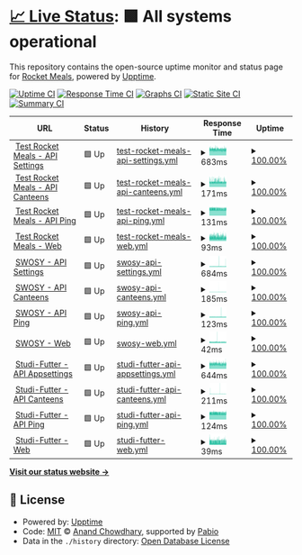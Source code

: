 # [📈 Live Status](https://rocket-meals.github.io/rocket-meals-uptime): <!--live status--> **🟩 All systems operational**

This repository contains the open-source uptime monitor and status page for [Rocket Meals](https://rocket-meals.de), powered by [Upptime](https://github.com/upptime/upptime).

[![Uptime CI](https://github.com/rocket-meals/rocket-meals-uptime/workflows/Uptime%20CI/badge.svg)](https://github.com/rocket-meals/rocket-meals-uptime/actions?query=workflow%3A%22Uptime+CI%22)
[![Response Time CI](https://github.com/rocket-meals/rocket-meals-uptime/workflows/Response%20Time%20CI/badge.svg)](https://github.com/rocket-meals/rocket-meals-uptime/actions?query=workflow%3A%22Response+Time+CI%22)
[![Graphs CI](https://github.com/rocket-meals/rocket-meals-uptime/workflows/Graphs%20CI/badge.svg)](https://github.com/rocket-meals/rocket-meals-uptime/actions?query=workflow%3A%22Graphs+CI%22)
[![Static Site CI](https://github.com/rocket-meals/rocket-meals-uptime/workflows/Static%20Site%20CI/badge.svg)](https://github.com/rocket-meals/rocket-meals-uptime/actions?query=workflow%3A%22Static+Site+CI%22)
[![Summary CI](https://github.com/rocket-meals/rocket-meals-uptime/workflows/Summary%20CI/badge.svg)](https://github.com/rocket-meals/rocket-meals-uptime/actions?query=workflow%3A%22Summary+CI%22)

<!--start: status pages-->
<!-- This summary is generated by Upptime (https://github.com/upptime/upptime) -->
<!-- Do not edit this manually, your changes will be overwritten -->
<!-- prettier-ignore -->
| URL | Status | History | Response Time | Uptime |
| --- | ------ | ------- | ------------- | ------ |
| <img alt="" src="https://test.rocket-meals.de/rocket-meals/api/assets/d9c13781-1b83-411a-83d4-562e50b85a0b" height="13"> [Test Rocket Meals - API Settings](https://test.rocket-meals.de/rocket-meals/api/items/app_settings) | 🟩 Up | [test-rocket-meals-api-settings.yml](https://github.com/rocket-meals/rocket-meals-uptime/commits/HEAD/history/test-rocket-meals-api-settings.yml) | <details><summary><img alt="Response time graph" src="./graphs/test-rocket-meals-api-settings/response-time-week.png" height="20"> 683ms</summary><br><a href="https://rocket-meals.github.io/rocket-meals-uptime/history/test-rocket-meals-api-settings"><img alt="Response time 707" src="https://img.shields.io/endpoint?url=https%3A%2F%2Fraw.githubusercontent.com%2Frocket-meals%2Frocket-meals-uptime%2FHEAD%2Fapi%2Ftest-rocket-meals-api-settings%2Fresponse-time.json"></a><br><a href="https://rocket-meals.github.io/rocket-meals-uptime/history/test-rocket-meals-api-settings"><img alt="24-hour response time 674" src="https://img.shields.io/endpoint?url=https%3A%2F%2Fraw.githubusercontent.com%2Frocket-meals%2Frocket-meals-uptime%2FHEAD%2Fapi%2Ftest-rocket-meals-api-settings%2Fresponse-time-day.json"></a><br><a href="https://rocket-meals.github.io/rocket-meals-uptime/history/test-rocket-meals-api-settings"><img alt="7-day response time 683" src="https://img.shields.io/endpoint?url=https%3A%2F%2Fraw.githubusercontent.com%2Frocket-meals%2Frocket-meals-uptime%2FHEAD%2Fapi%2Ftest-rocket-meals-api-settings%2Fresponse-time-week.json"></a><br><a href="https://rocket-meals.github.io/rocket-meals-uptime/history/test-rocket-meals-api-settings"><img alt="30-day response time 686" src="https://img.shields.io/endpoint?url=https%3A%2F%2Fraw.githubusercontent.com%2Frocket-meals%2Frocket-meals-uptime%2FHEAD%2Fapi%2Ftest-rocket-meals-api-settings%2Fresponse-time-month.json"></a><br><a href="https://rocket-meals.github.io/rocket-meals-uptime/history/test-rocket-meals-api-settings"><img alt="1-year response time 707" src="https://img.shields.io/endpoint?url=https%3A%2F%2Fraw.githubusercontent.com%2Frocket-meals%2Frocket-meals-uptime%2FHEAD%2Fapi%2Ftest-rocket-meals-api-settings%2Fresponse-time-year.json"></a></details> | <details><summary><a href="https://rocket-meals.github.io/rocket-meals-uptime/history/test-rocket-meals-api-settings">100.00%</a></summary><a href="https://rocket-meals.github.io/rocket-meals-uptime/history/test-rocket-meals-api-settings"><img alt="All-time uptime 99.94%" src="https://img.shields.io/endpoint?url=https%3A%2F%2Fraw.githubusercontent.com%2Frocket-meals%2Frocket-meals-uptime%2FHEAD%2Fapi%2Ftest-rocket-meals-api-settings%2Fuptime.json"></a><br><a href="https://rocket-meals.github.io/rocket-meals-uptime/history/test-rocket-meals-api-settings"><img alt="24-hour uptime 100.00%" src="https://img.shields.io/endpoint?url=https%3A%2F%2Fraw.githubusercontent.com%2Frocket-meals%2Frocket-meals-uptime%2FHEAD%2Fapi%2Ftest-rocket-meals-api-settings%2Fuptime-day.json"></a><br><a href="https://rocket-meals.github.io/rocket-meals-uptime/history/test-rocket-meals-api-settings"><img alt="7-day uptime 100.00%" src="https://img.shields.io/endpoint?url=https%3A%2F%2Fraw.githubusercontent.com%2Frocket-meals%2Frocket-meals-uptime%2FHEAD%2Fapi%2Ftest-rocket-meals-api-settings%2Fuptime-week.json"></a><br><a href="https://rocket-meals.github.io/rocket-meals-uptime/history/test-rocket-meals-api-settings"><img alt="30-day uptime 99.94%" src="https://img.shields.io/endpoint?url=https%3A%2F%2Fraw.githubusercontent.com%2Frocket-meals%2Frocket-meals-uptime%2FHEAD%2Fapi%2Ftest-rocket-meals-api-settings%2Fuptime-month.json"></a><br><a href="https://rocket-meals.github.io/rocket-meals-uptime/history/test-rocket-meals-api-settings"><img alt="1-year uptime 99.94%" src="https://img.shields.io/endpoint?url=https%3A%2F%2Fraw.githubusercontent.com%2Frocket-meals%2Frocket-meals-uptime%2FHEAD%2Fapi%2Ftest-rocket-meals-api-settings%2Fuptime-year.json"></a></details>
| <img alt="" src="https://test.rocket-meals.de/rocket-meals/api/assets/d9c13781-1b83-411a-83d4-562e50b85a0b" height="13"> [Test Rocket Meals - API Canteens](https://test.rocket-meals.de/rocket-meals/api/items/canteens) | 🟩 Up | [test-rocket-meals-api-canteens.yml](https://github.com/rocket-meals/rocket-meals-uptime/commits/HEAD/history/test-rocket-meals-api-canteens.yml) | <details><summary><img alt="Response time graph" src="./graphs/test-rocket-meals-api-canteens/response-time-week.png" height="20"> 171ms</summary><br><a href="https://rocket-meals.github.io/rocket-meals-uptime/history/test-rocket-meals-api-canteens"><img alt="Response time 168" src="https://img.shields.io/endpoint?url=https%3A%2F%2Fraw.githubusercontent.com%2Frocket-meals%2Frocket-meals-uptime%2FHEAD%2Fapi%2Ftest-rocket-meals-api-canteens%2Fresponse-time.json"></a><br><a href="https://rocket-meals.github.io/rocket-meals-uptime/history/test-rocket-meals-api-canteens"><img alt="24-hour response time 169" src="https://img.shields.io/endpoint?url=https%3A%2F%2Fraw.githubusercontent.com%2Frocket-meals%2Frocket-meals-uptime%2FHEAD%2Fapi%2Ftest-rocket-meals-api-canteens%2Fresponse-time-day.json"></a><br><a href="https://rocket-meals.github.io/rocket-meals-uptime/history/test-rocket-meals-api-canteens"><img alt="7-day response time 171" src="https://img.shields.io/endpoint?url=https%3A%2F%2Fraw.githubusercontent.com%2Frocket-meals%2Frocket-meals-uptime%2FHEAD%2Fapi%2Ftest-rocket-meals-api-canteens%2Fresponse-time-week.json"></a><br><a href="https://rocket-meals.github.io/rocket-meals-uptime/history/test-rocket-meals-api-canteens"><img alt="30-day response time 170" src="https://img.shields.io/endpoint?url=https%3A%2F%2Fraw.githubusercontent.com%2Frocket-meals%2Frocket-meals-uptime%2FHEAD%2Fapi%2Ftest-rocket-meals-api-canteens%2Fresponse-time-month.json"></a><br><a href="https://rocket-meals.github.io/rocket-meals-uptime/history/test-rocket-meals-api-canteens"><img alt="1-year response time 168" src="https://img.shields.io/endpoint?url=https%3A%2F%2Fraw.githubusercontent.com%2Frocket-meals%2Frocket-meals-uptime%2FHEAD%2Fapi%2Ftest-rocket-meals-api-canteens%2Fresponse-time-year.json"></a></details> | <details><summary><a href="https://rocket-meals.github.io/rocket-meals-uptime/history/test-rocket-meals-api-canteens">100.00%</a></summary><a href="https://rocket-meals.github.io/rocket-meals-uptime/history/test-rocket-meals-api-canteens"><img alt="All-time uptime 99.94%" src="https://img.shields.io/endpoint?url=https%3A%2F%2Fraw.githubusercontent.com%2Frocket-meals%2Frocket-meals-uptime%2FHEAD%2Fapi%2Ftest-rocket-meals-api-canteens%2Fuptime.json"></a><br><a href="https://rocket-meals.github.io/rocket-meals-uptime/history/test-rocket-meals-api-canteens"><img alt="24-hour uptime 100.00%" src="https://img.shields.io/endpoint?url=https%3A%2F%2Fraw.githubusercontent.com%2Frocket-meals%2Frocket-meals-uptime%2FHEAD%2Fapi%2Ftest-rocket-meals-api-canteens%2Fuptime-day.json"></a><br><a href="https://rocket-meals.github.io/rocket-meals-uptime/history/test-rocket-meals-api-canteens"><img alt="7-day uptime 100.00%" src="https://img.shields.io/endpoint?url=https%3A%2F%2Fraw.githubusercontent.com%2Frocket-meals%2Frocket-meals-uptime%2FHEAD%2Fapi%2Ftest-rocket-meals-api-canteens%2Fuptime-week.json"></a><br><a href="https://rocket-meals.github.io/rocket-meals-uptime/history/test-rocket-meals-api-canteens"><img alt="30-day uptime 99.95%" src="https://img.shields.io/endpoint?url=https%3A%2F%2Fraw.githubusercontent.com%2Frocket-meals%2Frocket-meals-uptime%2FHEAD%2Fapi%2Ftest-rocket-meals-api-canteens%2Fuptime-month.json"></a><br><a href="https://rocket-meals.github.io/rocket-meals-uptime/history/test-rocket-meals-api-canteens"><img alt="1-year uptime 99.94%" src="https://img.shields.io/endpoint?url=https%3A%2F%2Fraw.githubusercontent.com%2Frocket-meals%2Frocket-meals-uptime%2FHEAD%2Fapi%2Ftest-rocket-meals-api-canteens%2Fuptime-year.json"></a></details>
| <img alt="" src="https://test.rocket-meals.de/rocket-meals/api/assets/d9c13781-1b83-411a-83d4-562e50b85a0b" height="13"> [Test Rocket Meals - API Ping](https://test.rocket-meals.de/rocket-meals/api/server/ping) | 🟩 Up | [test-rocket-meals-api-ping.yml](https://github.com/rocket-meals/rocket-meals-uptime/commits/HEAD/history/test-rocket-meals-api-ping.yml) | <details><summary><img alt="Response time graph" src="./graphs/test-rocket-meals-api-ping/response-time-week.png" height="20"> 131ms</summary><br><a href="https://rocket-meals.github.io/rocket-meals-uptime/history/test-rocket-meals-api-ping"><img alt="Response time 130" src="https://img.shields.io/endpoint?url=https%3A%2F%2Fraw.githubusercontent.com%2Frocket-meals%2Frocket-meals-uptime%2FHEAD%2Fapi%2Ftest-rocket-meals-api-ping%2Fresponse-time.json"></a><br><a href="https://rocket-meals.github.io/rocket-meals-uptime/history/test-rocket-meals-api-ping"><img alt="24-hour response time 132" src="https://img.shields.io/endpoint?url=https%3A%2F%2Fraw.githubusercontent.com%2Frocket-meals%2Frocket-meals-uptime%2FHEAD%2Fapi%2Ftest-rocket-meals-api-ping%2Fresponse-time-day.json"></a><br><a href="https://rocket-meals.github.io/rocket-meals-uptime/history/test-rocket-meals-api-ping"><img alt="7-day response time 131" src="https://img.shields.io/endpoint?url=https%3A%2F%2Fraw.githubusercontent.com%2Frocket-meals%2Frocket-meals-uptime%2FHEAD%2Fapi%2Ftest-rocket-meals-api-ping%2Fresponse-time-week.json"></a><br><a href="https://rocket-meals.github.io/rocket-meals-uptime/history/test-rocket-meals-api-ping"><img alt="30-day response time 131" src="https://img.shields.io/endpoint?url=https%3A%2F%2Fraw.githubusercontent.com%2Frocket-meals%2Frocket-meals-uptime%2FHEAD%2Fapi%2Ftest-rocket-meals-api-ping%2Fresponse-time-month.json"></a><br><a href="https://rocket-meals.github.io/rocket-meals-uptime/history/test-rocket-meals-api-ping"><img alt="1-year response time 130" src="https://img.shields.io/endpoint?url=https%3A%2F%2Fraw.githubusercontent.com%2Frocket-meals%2Frocket-meals-uptime%2FHEAD%2Fapi%2Ftest-rocket-meals-api-ping%2Fresponse-time-year.json"></a></details> | <details><summary><a href="https://rocket-meals.github.io/rocket-meals-uptime/history/test-rocket-meals-api-ping">100.00%</a></summary><a href="https://rocket-meals.github.io/rocket-meals-uptime/history/test-rocket-meals-api-ping"><img alt="All-time uptime 99.94%" src="https://img.shields.io/endpoint?url=https%3A%2F%2Fraw.githubusercontent.com%2Frocket-meals%2Frocket-meals-uptime%2FHEAD%2Fapi%2Ftest-rocket-meals-api-ping%2Fuptime.json"></a><br><a href="https://rocket-meals.github.io/rocket-meals-uptime/history/test-rocket-meals-api-ping"><img alt="24-hour uptime 100.00%" src="https://img.shields.io/endpoint?url=https%3A%2F%2Fraw.githubusercontent.com%2Frocket-meals%2Frocket-meals-uptime%2FHEAD%2Fapi%2Ftest-rocket-meals-api-ping%2Fuptime-day.json"></a><br><a href="https://rocket-meals.github.io/rocket-meals-uptime/history/test-rocket-meals-api-ping"><img alt="7-day uptime 100.00%" src="https://img.shields.io/endpoint?url=https%3A%2F%2Fraw.githubusercontent.com%2Frocket-meals%2Frocket-meals-uptime%2FHEAD%2Fapi%2Ftest-rocket-meals-api-ping%2Fuptime-week.json"></a><br><a href="https://rocket-meals.github.io/rocket-meals-uptime/history/test-rocket-meals-api-ping"><img alt="30-day uptime 99.95%" src="https://img.shields.io/endpoint?url=https%3A%2F%2Fraw.githubusercontent.com%2Frocket-meals%2Frocket-meals-uptime%2FHEAD%2Fapi%2Ftest-rocket-meals-api-ping%2Fuptime-month.json"></a><br><a href="https://rocket-meals.github.io/rocket-meals-uptime/history/test-rocket-meals-api-ping"><img alt="1-year uptime 99.94%" src="https://img.shields.io/endpoint?url=https%3A%2F%2Fraw.githubusercontent.com%2Frocket-meals%2Frocket-meals-uptime%2FHEAD%2Fapi%2Ftest-rocket-meals-api-ping%2Fuptime-year.json"></a></details>
| <img alt="" src="https://test.rocket-meals.de/rocket-meals/api/assets/d9c13781-1b83-411a-83d4-562e50b85a0b" height="13"> [Test Rocket Meals - Web](https://rocket-meals.github.io/rocket-meals/) | 🟩 Up | [test-rocket-meals-web.yml](https://github.com/rocket-meals/rocket-meals-uptime/commits/HEAD/history/test-rocket-meals-web.yml) | <details><summary><img alt="Response time graph" src="./graphs/test-rocket-meals-web/response-time-week.png" height="20"> 93ms</summary><br><a href="https://rocket-meals.github.io/rocket-meals-uptime/history/test-rocket-meals-web"><img alt="Response time 97" src="https://img.shields.io/endpoint?url=https%3A%2F%2Fraw.githubusercontent.com%2Frocket-meals%2Frocket-meals-uptime%2FHEAD%2Fapi%2Ftest-rocket-meals-web%2Fresponse-time.json"></a><br><a href="https://rocket-meals.github.io/rocket-meals-uptime/history/test-rocket-meals-web"><img alt="24-hour response time 95" src="https://img.shields.io/endpoint?url=https%3A%2F%2Fraw.githubusercontent.com%2Frocket-meals%2Frocket-meals-uptime%2FHEAD%2Fapi%2Ftest-rocket-meals-web%2Fresponse-time-day.json"></a><br><a href="https://rocket-meals.github.io/rocket-meals-uptime/history/test-rocket-meals-web"><img alt="7-day response time 93" src="https://img.shields.io/endpoint?url=https%3A%2F%2Fraw.githubusercontent.com%2Frocket-meals%2Frocket-meals-uptime%2FHEAD%2Fapi%2Ftest-rocket-meals-web%2Fresponse-time-week.json"></a><br><a href="https://rocket-meals.github.io/rocket-meals-uptime/history/test-rocket-meals-web"><img alt="30-day response time 96" src="https://img.shields.io/endpoint?url=https%3A%2F%2Fraw.githubusercontent.com%2Frocket-meals%2Frocket-meals-uptime%2FHEAD%2Fapi%2Ftest-rocket-meals-web%2Fresponse-time-month.json"></a><br><a href="https://rocket-meals.github.io/rocket-meals-uptime/history/test-rocket-meals-web"><img alt="1-year response time 97" src="https://img.shields.io/endpoint?url=https%3A%2F%2Fraw.githubusercontent.com%2Frocket-meals%2Frocket-meals-uptime%2FHEAD%2Fapi%2Ftest-rocket-meals-web%2Fresponse-time-year.json"></a></details> | <details><summary><a href="https://rocket-meals.github.io/rocket-meals-uptime/history/test-rocket-meals-web">100.00%</a></summary><a href="https://rocket-meals.github.io/rocket-meals-uptime/history/test-rocket-meals-web"><img alt="All-time uptime 100.00%" src="https://img.shields.io/endpoint?url=https%3A%2F%2Fraw.githubusercontent.com%2Frocket-meals%2Frocket-meals-uptime%2FHEAD%2Fapi%2Ftest-rocket-meals-web%2Fuptime.json"></a><br><a href="https://rocket-meals.github.io/rocket-meals-uptime/history/test-rocket-meals-web"><img alt="24-hour uptime 100.00%" src="https://img.shields.io/endpoint?url=https%3A%2F%2Fraw.githubusercontent.com%2Frocket-meals%2Frocket-meals-uptime%2FHEAD%2Fapi%2Ftest-rocket-meals-web%2Fuptime-day.json"></a><br><a href="https://rocket-meals.github.io/rocket-meals-uptime/history/test-rocket-meals-web"><img alt="7-day uptime 100.00%" src="https://img.shields.io/endpoint?url=https%3A%2F%2Fraw.githubusercontent.com%2Frocket-meals%2Frocket-meals-uptime%2FHEAD%2Fapi%2Ftest-rocket-meals-web%2Fuptime-week.json"></a><br><a href="https://rocket-meals.github.io/rocket-meals-uptime/history/test-rocket-meals-web"><img alt="30-day uptime 100.00%" src="https://img.shields.io/endpoint?url=https%3A%2F%2Fraw.githubusercontent.com%2Frocket-meals%2Frocket-meals-uptime%2FHEAD%2Fapi%2Ftest-rocket-meals-web%2Fuptime-month.json"></a><br><a href="https://rocket-meals.github.io/rocket-meals-uptime/history/test-rocket-meals-web"><img alt="1-year uptime 100.00%" src="https://img.shields.io/endpoint?url=https%3A%2F%2Fraw.githubusercontent.com%2Frocket-meals%2Frocket-meals-uptime%2FHEAD%2Fapi%2Ftest-rocket-meals-web%2Fuptime-year.json"></a></details>
| <img alt="" src="https://swosy.rocket-meals.de/rocket-meals/api/assets/443ed197-ac6b-49c6-a004-525c0d00683d" height="13"> [SWOSY - API Settings](https://swosy.rocket-meals.de/rocket-meals/api/items/app_settings) | 🟩 Up | [swosy-api-settings.yml](https://github.com/rocket-meals/rocket-meals-uptime/commits/HEAD/history/swosy-api-settings.yml) | <details><summary><img alt="Response time graph" src="./graphs/swosy-api-settings/response-time-week.png" height="20"> 684ms</summary><br><a href="https://rocket-meals.github.io/rocket-meals-uptime/history/swosy-api-settings"><img alt="Response time 672" src="https://img.shields.io/endpoint?url=https%3A%2F%2Fraw.githubusercontent.com%2Frocket-meals%2Frocket-meals-uptime%2FHEAD%2Fapi%2Fswosy-api-settings%2Fresponse-time.json"></a><br><a href="https://rocket-meals.github.io/rocket-meals-uptime/history/swosy-api-settings"><img alt="24-hour response time 760" src="https://img.shields.io/endpoint?url=https%3A%2F%2Fraw.githubusercontent.com%2Frocket-meals%2Frocket-meals-uptime%2FHEAD%2Fapi%2Fswosy-api-settings%2Fresponse-time-day.json"></a><br><a href="https://rocket-meals.github.io/rocket-meals-uptime/history/swosy-api-settings"><img alt="7-day response time 684" src="https://img.shields.io/endpoint?url=https%3A%2F%2Fraw.githubusercontent.com%2Frocket-meals%2Frocket-meals-uptime%2FHEAD%2Fapi%2Fswosy-api-settings%2Fresponse-time-week.json"></a><br><a href="https://rocket-meals.github.io/rocket-meals-uptime/history/swosy-api-settings"><img alt="30-day response time 653" src="https://img.shields.io/endpoint?url=https%3A%2F%2Fraw.githubusercontent.com%2Frocket-meals%2Frocket-meals-uptime%2FHEAD%2Fapi%2Fswosy-api-settings%2Fresponse-time-month.json"></a><br><a href="https://rocket-meals.github.io/rocket-meals-uptime/history/swosy-api-settings"><img alt="1-year response time 672" src="https://img.shields.io/endpoint?url=https%3A%2F%2Fraw.githubusercontent.com%2Frocket-meals%2Frocket-meals-uptime%2FHEAD%2Fapi%2Fswosy-api-settings%2Fresponse-time-year.json"></a></details> | <details><summary><a href="https://rocket-meals.github.io/rocket-meals-uptime/history/swosy-api-settings">100.00%</a></summary><a href="https://rocket-meals.github.io/rocket-meals-uptime/history/swosy-api-settings"><img alt="All-time uptime 100.00%" src="https://img.shields.io/endpoint?url=https%3A%2F%2Fraw.githubusercontent.com%2Frocket-meals%2Frocket-meals-uptime%2FHEAD%2Fapi%2Fswosy-api-settings%2Fuptime.json"></a><br><a href="https://rocket-meals.github.io/rocket-meals-uptime/history/swosy-api-settings"><img alt="24-hour uptime 100.00%" src="https://img.shields.io/endpoint?url=https%3A%2F%2Fraw.githubusercontent.com%2Frocket-meals%2Frocket-meals-uptime%2FHEAD%2Fapi%2Fswosy-api-settings%2Fuptime-day.json"></a><br><a href="https://rocket-meals.github.io/rocket-meals-uptime/history/swosy-api-settings"><img alt="7-day uptime 100.00%" src="https://img.shields.io/endpoint?url=https%3A%2F%2Fraw.githubusercontent.com%2Frocket-meals%2Frocket-meals-uptime%2FHEAD%2Fapi%2Fswosy-api-settings%2Fuptime-week.json"></a><br><a href="https://rocket-meals.github.io/rocket-meals-uptime/history/swosy-api-settings"><img alt="30-day uptime 100.00%" src="https://img.shields.io/endpoint?url=https%3A%2F%2Fraw.githubusercontent.com%2Frocket-meals%2Frocket-meals-uptime%2FHEAD%2Fapi%2Fswosy-api-settings%2Fuptime-month.json"></a><br><a href="https://rocket-meals.github.io/rocket-meals-uptime/history/swosy-api-settings"><img alt="1-year uptime 100.00%" src="https://img.shields.io/endpoint?url=https%3A%2F%2Fraw.githubusercontent.com%2Frocket-meals%2Frocket-meals-uptime%2FHEAD%2Fapi%2Fswosy-api-settings%2Fuptime-year.json"></a></details>
| <img alt="" src="https://swosy.rocket-meals.de/rocket-meals/api/assets/443ed197-ac6b-49c6-a004-525c0d00683d" height="13"> [SWOSY - API Canteens](https://swosy.rocket-meals.de/rocket-meals/api/items/canteens) | 🟩 Up | [swosy-api-canteens.yml](https://github.com/rocket-meals/rocket-meals-uptime/commits/HEAD/history/swosy-api-canteens.yml) | <details><summary><img alt="Response time graph" src="./graphs/swosy-api-canteens/response-time-week.png" height="20"> 185ms</summary><br><a href="https://rocket-meals.github.io/rocket-meals-uptime/history/swosy-api-canteens"><img alt="Response time 163" src="https://img.shields.io/endpoint?url=https%3A%2F%2Fraw.githubusercontent.com%2Frocket-meals%2Frocket-meals-uptime%2FHEAD%2Fapi%2Fswosy-api-canteens%2Fresponse-time.json"></a><br><a href="https://rocket-meals.github.io/rocket-meals-uptime/history/swosy-api-canteens"><img alt="24-hour response time 163" src="https://img.shields.io/endpoint?url=https%3A%2F%2Fraw.githubusercontent.com%2Frocket-meals%2Frocket-meals-uptime%2FHEAD%2Fapi%2Fswosy-api-canteens%2Fresponse-time-day.json"></a><br><a href="https://rocket-meals.github.io/rocket-meals-uptime/history/swosy-api-canteens"><img alt="7-day response time 185" src="https://img.shields.io/endpoint?url=https%3A%2F%2Fraw.githubusercontent.com%2Frocket-meals%2Frocket-meals-uptime%2FHEAD%2Fapi%2Fswosy-api-canteens%2Fresponse-time-week.json"></a><br><a href="https://rocket-meals.github.io/rocket-meals-uptime/history/swosy-api-canteens"><img alt="30-day response time 174" src="https://img.shields.io/endpoint?url=https%3A%2F%2Fraw.githubusercontent.com%2Frocket-meals%2Frocket-meals-uptime%2FHEAD%2Fapi%2Fswosy-api-canteens%2Fresponse-time-month.json"></a><br><a href="https://rocket-meals.github.io/rocket-meals-uptime/history/swosy-api-canteens"><img alt="1-year response time 163" src="https://img.shields.io/endpoint?url=https%3A%2F%2Fraw.githubusercontent.com%2Frocket-meals%2Frocket-meals-uptime%2FHEAD%2Fapi%2Fswosy-api-canteens%2Fresponse-time-year.json"></a></details> | <details><summary><a href="https://rocket-meals.github.io/rocket-meals-uptime/history/swosy-api-canteens">100.00%</a></summary><a href="https://rocket-meals.github.io/rocket-meals-uptime/history/swosy-api-canteens"><img alt="All-time uptime 100.00%" src="https://img.shields.io/endpoint?url=https%3A%2F%2Fraw.githubusercontent.com%2Frocket-meals%2Frocket-meals-uptime%2FHEAD%2Fapi%2Fswosy-api-canteens%2Fuptime.json"></a><br><a href="https://rocket-meals.github.io/rocket-meals-uptime/history/swosy-api-canteens"><img alt="24-hour uptime 100.00%" src="https://img.shields.io/endpoint?url=https%3A%2F%2Fraw.githubusercontent.com%2Frocket-meals%2Frocket-meals-uptime%2FHEAD%2Fapi%2Fswosy-api-canteens%2Fuptime-day.json"></a><br><a href="https://rocket-meals.github.io/rocket-meals-uptime/history/swosy-api-canteens"><img alt="7-day uptime 100.00%" src="https://img.shields.io/endpoint?url=https%3A%2F%2Fraw.githubusercontent.com%2Frocket-meals%2Frocket-meals-uptime%2FHEAD%2Fapi%2Fswosy-api-canteens%2Fuptime-week.json"></a><br><a href="https://rocket-meals.github.io/rocket-meals-uptime/history/swosy-api-canteens"><img alt="30-day uptime 100.00%" src="https://img.shields.io/endpoint?url=https%3A%2F%2Fraw.githubusercontent.com%2Frocket-meals%2Frocket-meals-uptime%2FHEAD%2Fapi%2Fswosy-api-canteens%2Fuptime-month.json"></a><br><a href="https://rocket-meals.github.io/rocket-meals-uptime/history/swosy-api-canteens"><img alt="1-year uptime 100.00%" src="https://img.shields.io/endpoint?url=https%3A%2F%2Fraw.githubusercontent.com%2Frocket-meals%2Frocket-meals-uptime%2FHEAD%2Fapi%2Fswosy-api-canteens%2Fuptime-year.json"></a></details>
| <img alt="" src="https://swosy.rocket-meals.de/rocket-meals/api/assets/443ed197-ac6b-49c6-a004-525c0d00683d" height="13"> [SWOSY - API Ping](https://swosy.rocket-meals.de/rocket-meals/api/server/ping) | 🟩 Up | [swosy-api-ping.yml](https://github.com/rocket-meals/rocket-meals-uptime/commits/HEAD/history/swosy-api-ping.yml) | <details><summary><img alt="Response time graph" src="./graphs/swosy-api-ping/response-time-week.png" height="20"> 123ms</summary><br><a href="https://rocket-meals.github.io/rocket-meals-uptime/history/swosy-api-ping"><img alt="Response time 121" src="https://img.shields.io/endpoint?url=https%3A%2F%2Fraw.githubusercontent.com%2Frocket-meals%2Frocket-meals-uptime%2FHEAD%2Fapi%2Fswosy-api-ping%2Fresponse-time.json"></a><br><a href="https://rocket-meals.github.io/rocket-meals-uptime/history/swosy-api-ping"><img alt="24-hour response time 122" src="https://img.shields.io/endpoint?url=https%3A%2F%2Fraw.githubusercontent.com%2Frocket-meals%2Frocket-meals-uptime%2FHEAD%2Fapi%2Fswosy-api-ping%2Fresponse-time-day.json"></a><br><a href="https://rocket-meals.github.io/rocket-meals-uptime/history/swosy-api-ping"><img alt="7-day response time 123" src="https://img.shields.io/endpoint?url=https%3A%2F%2Fraw.githubusercontent.com%2Frocket-meals%2Frocket-meals-uptime%2FHEAD%2Fapi%2Fswosy-api-ping%2Fresponse-time-week.json"></a><br><a href="https://rocket-meals.github.io/rocket-meals-uptime/history/swosy-api-ping"><img alt="30-day response time 122" src="https://img.shields.io/endpoint?url=https%3A%2F%2Fraw.githubusercontent.com%2Frocket-meals%2Frocket-meals-uptime%2FHEAD%2Fapi%2Fswosy-api-ping%2Fresponse-time-month.json"></a><br><a href="https://rocket-meals.github.io/rocket-meals-uptime/history/swosy-api-ping"><img alt="1-year response time 121" src="https://img.shields.io/endpoint?url=https%3A%2F%2Fraw.githubusercontent.com%2Frocket-meals%2Frocket-meals-uptime%2FHEAD%2Fapi%2Fswosy-api-ping%2Fresponse-time-year.json"></a></details> | <details><summary><a href="https://rocket-meals.github.io/rocket-meals-uptime/history/swosy-api-ping">100.00%</a></summary><a href="https://rocket-meals.github.io/rocket-meals-uptime/history/swosy-api-ping"><img alt="All-time uptime 100.00%" src="https://img.shields.io/endpoint?url=https%3A%2F%2Fraw.githubusercontent.com%2Frocket-meals%2Frocket-meals-uptime%2FHEAD%2Fapi%2Fswosy-api-ping%2Fuptime.json"></a><br><a href="https://rocket-meals.github.io/rocket-meals-uptime/history/swosy-api-ping"><img alt="24-hour uptime 100.00%" src="https://img.shields.io/endpoint?url=https%3A%2F%2Fraw.githubusercontent.com%2Frocket-meals%2Frocket-meals-uptime%2FHEAD%2Fapi%2Fswosy-api-ping%2Fuptime-day.json"></a><br><a href="https://rocket-meals.github.io/rocket-meals-uptime/history/swosy-api-ping"><img alt="7-day uptime 100.00%" src="https://img.shields.io/endpoint?url=https%3A%2F%2Fraw.githubusercontent.com%2Frocket-meals%2Frocket-meals-uptime%2FHEAD%2Fapi%2Fswosy-api-ping%2Fuptime-week.json"></a><br><a href="https://rocket-meals.github.io/rocket-meals-uptime/history/swosy-api-ping"><img alt="30-day uptime 100.00%" src="https://img.shields.io/endpoint?url=https%3A%2F%2Fraw.githubusercontent.com%2Frocket-meals%2Frocket-meals-uptime%2FHEAD%2Fapi%2Fswosy-api-ping%2Fuptime-month.json"></a><br><a href="https://rocket-meals.github.io/rocket-meals-uptime/history/swosy-api-ping"><img alt="1-year uptime 100.00%" src="https://img.shields.io/endpoint?url=https%3A%2F%2Fraw.githubusercontent.com%2Frocket-meals%2Frocket-meals-uptime%2FHEAD%2Fapi%2Fswosy-api-ping%2Fuptime-year.json"></a></details>
| <img alt="" src="https://swosy.rocket-meals.de/rocket-meals/api/assets/443ed197-ac6b-49c6-a004-525c0d00683d" height="13"> [SWOSY - Web](https://rocket-meals.github.io/swosy/) | 🟩 Up | [swosy-web.yml](https://github.com/rocket-meals/rocket-meals-uptime/commits/HEAD/history/swosy-web.yml) | <details><summary><img alt="Response time graph" src="./graphs/swosy-web/response-time-week.png" height="20"> 42ms</summary><br><a href="https://rocket-meals.github.io/rocket-meals-uptime/history/swosy-web"><img alt="Response time 43" src="https://img.shields.io/endpoint?url=https%3A%2F%2Fraw.githubusercontent.com%2Frocket-meals%2Frocket-meals-uptime%2FHEAD%2Fapi%2Fswosy-web%2Fresponse-time.json"></a><br><a href="https://rocket-meals.github.io/rocket-meals-uptime/history/swosy-web"><img alt="24-hour response time 41" src="https://img.shields.io/endpoint?url=https%3A%2F%2Fraw.githubusercontent.com%2Frocket-meals%2Frocket-meals-uptime%2FHEAD%2Fapi%2Fswosy-web%2Fresponse-time-day.json"></a><br><a href="https://rocket-meals.github.io/rocket-meals-uptime/history/swosy-web"><img alt="7-day response time 42" src="https://img.shields.io/endpoint?url=https%3A%2F%2Fraw.githubusercontent.com%2Frocket-meals%2Frocket-meals-uptime%2FHEAD%2Fapi%2Fswosy-web%2Fresponse-time-week.json"></a><br><a href="https://rocket-meals.github.io/rocket-meals-uptime/history/swosy-web"><img alt="30-day response time 44" src="https://img.shields.io/endpoint?url=https%3A%2F%2Fraw.githubusercontent.com%2Frocket-meals%2Frocket-meals-uptime%2FHEAD%2Fapi%2Fswosy-web%2Fresponse-time-month.json"></a><br><a href="https://rocket-meals.github.io/rocket-meals-uptime/history/swosy-web"><img alt="1-year response time 43" src="https://img.shields.io/endpoint?url=https%3A%2F%2Fraw.githubusercontent.com%2Frocket-meals%2Frocket-meals-uptime%2FHEAD%2Fapi%2Fswosy-web%2Fresponse-time-year.json"></a></details> | <details><summary><a href="https://rocket-meals.github.io/rocket-meals-uptime/history/swosy-web">100.00%</a></summary><a href="https://rocket-meals.github.io/rocket-meals-uptime/history/swosy-web"><img alt="All-time uptime 100.00%" src="https://img.shields.io/endpoint?url=https%3A%2F%2Fraw.githubusercontent.com%2Frocket-meals%2Frocket-meals-uptime%2FHEAD%2Fapi%2Fswosy-web%2Fuptime.json"></a><br><a href="https://rocket-meals.github.io/rocket-meals-uptime/history/swosy-web"><img alt="24-hour uptime 100.00%" src="https://img.shields.io/endpoint?url=https%3A%2F%2Fraw.githubusercontent.com%2Frocket-meals%2Frocket-meals-uptime%2FHEAD%2Fapi%2Fswosy-web%2Fuptime-day.json"></a><br><a href="https://rocket-meals.github.io/rocket-meals-uptime/history/swosy-web"><img alt="7-day uptime 100.00%" src="https://img.shields.io/endpoint?url=https%3A%2F%2Fraw.githubusercontent.com%2Frocket-meals%2Frocket-meals-uptime%2FHEAD%2Fapi%2Fswosy-web%2Fuptime-week.json"></a><br><a href="https://rocket-meals.github.io/rocket-meals-uptime/history/swosy-web"><img alt="30-day uptime 100.00%" src="https://img.shields.io/endpoint?url=https%3A%2F%2Fraw.githubusercontent.com%2Frocket-meals%2Frocket-meals-uptime%2FHEAD%2Fapi%2Fswosy-web%2Fuptime-month.json"></a><br><a href="https://rocket-meals.github.io/rocket-meals-uptime/history/swosy-web"><img alt="1-year uptime 100.00%" src="https://img.shields.io/endpoint?url=https%3A%2F%2Fraw.githubusercontent.com%2Frocket-meals%2Frocket-meals-uptime%2FHEAD%2Fapi%2Fswosy-web%2Fuptime-year.json"></a></details>
| <img alt="" src="https://studi-futter.rocket-meals.de/rocket-meals/api/assets/3410fefc-9447-49ce-ae8e-0cd9f2129d8a" height="13"> [Studi-Futter - API Appsettings](https://studi-futter.rocket-meals.de/rocket-meals/api/items/app_settings) | 🟩 Up | [studi-futter-api-appsettings.yml](https://github.com/rocket-meals/rocket-meals-uptime/commits/HEAD/history/studi-futter-api-appsettings.yml) | <details><summary><img alt="Response time graph" src="./graphs/studi-futter-api-appsettings/response-time-week.png" height="20"> 644ms</summary><br><a href="https://rocket-meals.github.io/rocket-meals-uptime/history/studi-futter-api-appsettings"><img alt="Response time 687" src="https://img.shields.io/endpoint?url=https%3A%2F%2Fraw.githubusercontent.com%2Frocket-meals%2Frocket-meals-uptime%2FHEAD%2Fapi%2Fstudi-futter-api-appsettings%2Fresponse-time.json"></a><br><a href="https://rocket-meals.github.io/rocket-meals-uptime/history/studi-futter-api-appsettings"><img alt="24-hour response time 639" src="https://img.shields.io/endpoint?url=https%3A%2F%2Fraw.githubusercontent.com%2Frocket-meals%2Frocket-meals-uptime%2FHEAD%2Fapi%2Fstudi-futter-api-appsettings%2Fresponse-time-day.json"></a><br><a href="https://rocket-meals.github.io/rocket-meals-uptime/history/studi-futter-api-appsettings"><img alt="7-day response time 644" src="https://img.shields.io/endpoint?url=https%3A%2F%2Fraw.githubusercontent.com%2Frocket-meals%2Frocket-meals-uptime%2FHEAD%2Fapi%2Fstudi-futter-api-appsettings%2Fresponse-time-week.json"></a><br><a href="https://rocket-meals.github.io/rocket-meals-uptime/history/studi-futter-api-appsettings"><img alt="30-day response time 652" src="https://img.shields.io/endpoint?url=https%3A%2F%2Fraw.githubusercontent.com%2Frocket-meals%2Frocket-meals-uptime%2FHEAD%2Fapi%2Fstudi-futter-api-appsettings%2Fresponse-time-month.json"></a><br><a href="https://rocket-meals.github.io/rocket-meals-uptime/history/studi-futter-api-appsettings"><img alt="1-year response time 687" src="https://img.shields.io/endpoint?url=https%3A%2F%2Fraw.githubusercontent.com%2Frocket-meals%2Frocket-meals-uptime%2FHEAD%2Fapi%2Fstudi-futter-api-appsettings%2Fresponse-time-year.json"></a></details> | <details><summary><a href="https://rocket-meals.github.io/rocket-meals-uptime/history/studi-futter-api-appsettings">100.00%</a></summary><a href="https://rocket-meals.github.io/rocket-meals-uptime/history/studi-futter-api-appsettings"><img alt="All-time uptime 100.00%" src="https://img.shields.io/endpoint?url=https%3A%2F%2Fraw.githubusercontent.com%2Frocket-meals%2Frocket-meals-uptime%2FHEAD%2Fapi%2Fstudi-futter-api-appsettings%2Fuptime.json"></a><br><a href="https://rocket-meals.github.io/rocket-meals-uptime/history/studi-futter-api-appsettings"><img alt="24-hour uptime 100.00%" src="https://img.shields.io/endpoint?url=https%3A%2F%2Fraw.githubusercontent.com%2Frocket-meals%2Frocket-meals-uptime%2FHEAD%2Fapi%2Fstudi-futter-api-appsettings%2Fuptime-day.json"></a><br><a href="https://rocket-meals.github.io/rocket-meals-uptime/history/studi-futter-api-appsettings"><img alt="7-day uptime 100.00%" src="https://img.shields.io/endpoint?url=https%3A%2F%2Fraw.githubusercontent.com%2Frocket-meals%2Frocket-meals-uptime%2FHEAD%2Fapi%2Fstudi-futter-api-appsettings%2Fuptime-week.json"></a><br><a href="https://rocket-meals.github.io/rocket-meals-uptime/history/studi-futter-api-appsettings"><img alt="30-day uptime 100.00%" src="https://img.shields.io/endpoint?url=https%3A%2F%2Fraw.githubusercontent.com%2Frocket-meals%2Frocket-meals-uptime%2FHEAD%2Fapi%2Fstudi-futter-api-appsettings%2Fuptime-month.json"></a><br><a href="https://rocket-meals.github.io/rocket-meals-uptime/history/studi-futter-api-appsettings"><img alt="1-year uptime 100.00%" src="https://img.shields.io/endpoint?url=https%3A%2F%2Fraw.githubusercontent.com%2Frocket-meals%2Frocket-meals-uptime%2FHEAD%2Fapi%2Fstudi-futter-api-appsettings%2Fuptime-year.json"></a></details>
| <img alt="" src="https://studi-futter.rocket-meals.de/rocket-meals/api/assets/3410fefc-9447-49ce-ae8e-0cd9f2129d8a" height="13"> [Studi-Futter - API Canteens](https://studi-futter.rocket-meals.de/rocket-meals/api/items/canteens) | 🟩 Up | [studi-futter-api-canteens.yml](https://github.com/rocket-meals/rocket-meals-uptime/commits/HEAD/history/studi-futter-api-canteens.yml) | <details><summary><img alt="Response time graph" src="./graphs/studi-futter-api-canteens/response-time-week.png" height="20"> 211ms</summary><br><a href="https://rocket-meals.github.io/rocket-meals-uptime/history/studi-futter-api-canteens"><img alt="Response time 197" src="https://img.shields.io/endpoint?url=https%3A%2F%2Fraw.githubusercontent.com%2Frocket-meals%2Frocket-meals-uptime%2FHEAD%2Fapi%2Fstudi-futter-api-canteens%2Fresponse-time.json"></a><br><a href="https://rocket-meals.github.io/rocket-meals-uptime/history/studi-futter-api-canteens"><img alt="24-hour response time 179" src="https://img.shields.io/endpoint?url=https%3A%2F%2Fraw.githubusercontent.com%2Frocket-meals%2Frocket-meals-uptime%2FHEAD%2Fapi%2Fstudi-futter-api-canteens%2Fresponse-time-day.json"></a><br><a href="https://rocket-meals.github.io/rocket-meals-uptime/history/studi-futter-api-canteens"><img alt="7-day response time 211" src="https://img.shields.io/endpoint?url=https%3A%2F%2Fraw.githubusercontent.com%2Frocket-meals%2Frocket-meals-uptime%2FHEAD%2Fapi%2Fstudi-futter-api-canteens%2Fresponse-time-week.json"></a><br><a href="https://rocket-meals.github.io/rocket-meals-uptime/history/studi-futter-api-canteens"><img alt="30-day response time 203" src="https://img.shields.io/endpoint?url=https%3A%2F%2Fraw.githubusercontent.com%2Frocket-meals%2Frocket-meals-uptime%2FHEAD%2Fapi%2Fstudi-futter-api-canteens%2Fresponse-time-month.json"></a><br><a href="https://rocket-meals.github.io/rocket-meals-uptime/history/studi-futter-api-canteens"><img alt="1-year response time 197" src="https://img.shields.io/endpoint?url=https%3A%2F%2Fraw.githubusercontent.com%2Frocket-meals%2Frocket-meals-uptime%2FHEAD%2Fapi%2Fstudi-futter-api-canteens%2Fresponse-time-year.json"></a></details> | <details><summary><a href="https://rocket-meals.github.io/rocket-meals-uptime/history/studi-futter-api-canteens">100.00%</a></summary><a href="https://rocket-meals.github.io/rocket-meals-uptime/history/studi-futter-api-canteens"><img alt="All-time uptime 100.00%" src="https://img.shields.io/endpoint?url=https%3A%2F%2Fraw.githubusercontent.com%2Frocket-meals%2Frocket-meals-uptime%2FHEAD%2Fapi%2Fstudi-futter-api-canteens%2Fuptime.json"></a><br><a href="https://rocket-meals.github.io/rocket-meals-uptime/history/studi-futter-api-canteens"><img alt="24-hour uptime 100.00%" src="https://img.shields.io/endpoint?url=https%3A%2F%2Fraw.githubusercontent.com%2Frocket-meals%2Frocket-meals-uptime%2FHEAD%2Fapi%2Fstudi-futter-api-canteens%2Fuptime-day.json"></a><br><a href="https://rocket-meals.github.io/rocket-meals-uptime/history/studi-futter-api-canteens"><img alt="7-day uptime 100.00%" src="https://img.shields.io/endpoint?url=https%3A%2F%2Fraw.githubusercontent.com%2Frocket-meals%2Frocket-meals-uptime%2FHEAD%2Fapi%2Fstudi-futter-api-canteens%2Fuptime-week.json"></a><br><a href="https://rocket-meals.github.io/rocket-meals-uptime/history/studi-futter-api-canteens"><img alt="30-day uptime 100.00%" src="https://img.shields.io/endpoint?url=https%3A%2F%2Fraw.githubusercontent.com%2Frocket-meals%2Frocket-meals-uptime%2FHEAD%2Fapi%2Fstudi-futter-api-canteens%2Fuptime-month.json"></a><br><a href="https://rocket-meals.github.io/rocket-meals-uptime/history/studi-futter-api-canteens"><img alt="1-year uptime 100.00%" src="https://img.shields.io/endpoint?url=https%3A%2F%2Fraw.githubusercontent.com%2Frocket-meals%2Frocket-meals-uptime%2FHEAD%2Fapi%2Fstudi-futter-api-canteens%2Fuptime-year.json"></a></details>
| <img alt="" src="https://studi-futter.rocket-meals.de/rocket-meals/api/assets/3410fefc-9447-49ce-ae8e-0cd9f2129d8a" height="13"> [Studi-Futter - API Ping](https://studi-futter.rocket-meals.de/rocket-meals/api/server/ping) | 🟩 Up | [studi-futter-api-ping.yml](https://github.com/rocket-meals/rocket-meals-uptime/commits/HEAD/history/studi-futter-api-ping.yml) | <details><summary><img alt="Response time graph" src="./graphs/studi-futter-api-ping/response-time-week.png" height="20"> 124ms</summary><br><a href="https://rocket-meals.github.io/rocket-meals-uptime/history/studi-futter-api-ping"><img alt="Response time 125" src="https://img.shields.io/endpoint?url=https%3A%2F%2Fraw.githubusercontent.com%2Frocket-meals%2Frocket-meals-uptime%2FHEAD%2Fapi%2Fstudi-futter-api-ping%2Fresponse-time.json"></a><br><a href="https://rocket-meals.github.io/rocket-meals-uptime/history/studi-futter-api-ping"><img alt="24-hour response time 126" src="https://img.shields.io/endpoint?url=https%3A%2F%2Fraw.githubusercontent.com%2Frocket-meals%2Frocket-meals-uptime%2FHEAD%2Fapi%2Fstudi-futter-api-ping%2Fresponse-time-day.json"></a><br><a href="https://rocket-meals.github.io/rocket-meals-uptime/history/studi-futter-api-ping"><img alt="7-day response time 124" src="https://img.shields.io/endpoint?url=https%3A%2F%2Fraw.githubusercontent.com%2Frocket-meals%2Frocket-meals-uptime%2FHEAD%2Fapi%2Fstudi-futter-api-ping%2Fresponse-time-week.json"></a><br><a href="https://rocket-meals.github.io/rocket-meals-uptime/history/studi-futter-api-ping"><img alt="30-day response time 127" src="https://img.shields.io/endpoint?url=https%3A%2F%2Fraw.githubusercontent.com%2Frocket-meals%2Frocket-meals-uptime%2FHEAD%2Fapi%2Fstudi-futter-api-ping%2Fresponse-time-month.json"></a><br><a href="https://rocket-meals.github.io/rocket-meals-uptime/history/studi-futter-api-ping"><img alt="1-year response time 125" src="https://img.shields.io/endpoint?url=https%3A%2F%2Fraw.githubusercontent.com%2Frocket-meals%2Frocket-meals-uptime%2FHEAD%2Fapi%2Fstudi-futter-api-ping%2Fresponse-time-year.json"></a></details> | <details><summary><a href="https://rocket-meals.github.io/rocket-meals-uptime/history/studi-futter-api-ping">100.00%</a></summary><a href="https://rocket-meals.github.io/rocket-meals-uptime/history/studi-futter-api-ping"><img alt="All-time uptime 100.00%" src="https://img.shields.io/endpoint?url=https%3A%2F%2Fraw.githubusercontent.com%2Frocket-meals%2Frocket-meals-uptime%2FHEAD%2Fapi%2Fstudi-futter-api-ping%2Fuptime.json"></a><br><a href="https://rocket-meals.github.io/rocket-meals-uptime/history/studi-futter-api-ping"><img alt="24-hour uptime 100.00%" src="https://img.shields.io/endpoint?url=https%3A%2F%2Fraw.githubusercontent.com%2Frocket-meals%2Frocket-meals-uptime%2FHEAD%2Fapi%2Fstudi-futter-api-ping%2Fuptime-day.json"></a><br><a href="https://rocket-meals.github.io/rocket-meals-uptime/history/studi-futter-api-ping"><img alt="7-day uptime 100.00%" src="https://img.shields.io/endpoint?url=https%3A%2F%2Fraw.githubusercontent.com%2Frocket-meals%2Frocket-meals-uptime%2FHEAD%2Fapi%2Fstudi-futter-api-ping%2Fuptime-week.json"></a><br><a href="https://rocket-meals.github.io/rocket-meals-uptime/history/studi-futter-api-ping"><img alt="30-day uptime 100.00%" src="https://img.shields.io/endpoint?url=https%3A%2F%2Fraw.githubusercontent.com%2Frocket-meals%2Frocket-meals-uptime%2FHEAD%2Fapi%2Fstudi-futter-api-ping%2Fuptime-month.json"></a><br><a href="https://rocket-meals.github.io/rocket-meals-uptime/history/studi-futter-api-ping"><img alt="1-year uptime 100.00%" src="https://img.shields.io/endpoint?url=https%3A%2F%2Fraw.githubusercontent.com%2Frocket-meals%2Frocket-meals-uptime%2FHEAD%2Fapi%2Fstudi-futter-api-ping%2Fuptime-year.json"></a></details>
| <img alt="" src="https://studi-futter.rocket-meals.de/rocket-meals/api/assets/3410fefc-9447-49ce-ae8e-0cd9f2129d8a" height="13"> [Studi-Futter - Web](https://rocket-meals.github.io/studi-futter/) | 🟩 Up | [studi-futter-web.yml](https://github.com/rocket-meals/rocket-meals-uptime/commits/HEAD/history/studi-futter-web.yml) | <details><summary><img alt="Response time graph" src="./graphs/studi-futter-web/response-time-week.png" height="20"> 39ms</summary><br><a href="https://rocket-meals.github.io/rocket-meals-uptime/history/studi-futter-web"><img alt="Response time 41" src="https://img.shields.io/endpoint?url=https%3A%2F%2Fraw.githubusercontent.com%2Frocket-meals%2Frocket-meals-uptime%2FHEAD%2Fapi%2Fstudi-futter-web%2Fresponse-time.json"></a><br><a href="https://rocket-meals.github.io/rocket-meals-uptime/history/studi-futter-web"><img alt="24-hour response time 42" src="https://img.shields.io/endpoint?url=https%3A%2F%2Fraw.githubusercontent.com%2Frocket-meals%2Frocket-meals-uptime%2FHEAD%2Fapi%2Fstudi-futter-web%2Fresponse-time-day.json"></a><br><a href="https://rocket-meals.github.io/rocket-meals-uptime/history/studi-futter-web"><img alt="7-day response time 39" src="https://img.shields.io/endpoint?url=https%3A%2F%2Fraw.githubusercontent.com%2Frocket-meals%2Frocket-meals-uptime%2FHEAD%2Fapi%2Fstudi-futter-web%2Fresponse-time-week.json"></a><br><a href="https://rocket-meals.github.io/rocket-meals-uptime/history/studi-futter-web"><img alt="30-day response time 42" src="https://img.shields.io/endpoint?url=https%3A%2F%2Fraw.githubusercontent.com%2Frocket-meals%2Frocket-meals-uptime%2FHEAD%2Fapi%2Fstudi-futter-web%2Fresponse-time-month.json"></a><br><a href="https://rocket-meals.github.io/rocket-meals-uptime/history/studi-futter-web"><img alt="1-year response time 41" src="https://img.shields.io/endpoint?url=https%3A%2F%2Fraw.githubusercontent.com%2Frocket-meals%2Frocket-meals-uptime%2FHEAD%2Fapi%2Fstudi-futter-web%2Fresponse-time-year.json"></a></details> | <details><summary><a href="https://rocket-meals.github.io/rocket-meals-uptime/history/studi-futter-web">100.00%</a></summary><a href="https://rocket-meals.github.io/rocket-meals-uptime/history/studi-futter-web"><img alt="All-time uptime 100.00%" src="https://img.shields.io/endpoint?url=https%3A%2F%2Fraw.githubusercontent.com%2Frocket-meals%2Frocket-meals-uptime%2FHEAD%2Fapi%2Fstudi-futter-web%2Fuptime.json"></a><br><a href="https://rocket-meals.github.io/rocket-meals-uptime/history/studi-futter-web"><img alt="24-hour uptime 100.00%" src="https://img.shields.io/endpoint?url=https%3A%2F%2Fraw.githubusercontent.com%2Frocket-meals%2Frocket-meals-uptime%2FHEAD%2Fapi%2Fstudi-futter-web%2Fuptime-day.json"></a><br><a href="https://rocket-meals.github.io/rocket-meals-uptime/history/studi-futter-web"><img alt="7-day uptime 100.00%" src="https://img.shields.io/endpoint?url=https%3A%2F%2Fraw.githubusercontent.com%2Frocket-meals%2Frocket-meals-uptime%2FHEAD%2Fapi%2Fstudi-futter-web%2Fuptime-week.json"></a><br><a href="https://rocket-meals.github.io/rocket-meals-uptime/history/studi-futter-web"><img alt="30-day uptime 100.00%" src="https://img.shields.io/endpoint?url=https%3A%2F%2Fraw.githubusercontent.com%2Frocket-meals%2Frocket-meals-uptime%2FHEAD%2Fapi%2Fstudi-futter-web%2Fuptime-month.json"></a><br><a href="https://rocket-meals.github.io/rocket-meals-uptime/history/studi-futter-web"><img alt="1-year uptime 100.00%" src="https://img.shields.io/endpoint?url=https%3A%2F%2Fraw.githubusercontent.com%2Frocket-meals%2Frocket-meals-uptime%2FHEAD%2Fapi%2Fstudi-futter-web%2Fuptime-year.json"></a></details>

<!--end: status pages-->

[**Visit our status website →**](https://rocket-meals.github.io/rocket-meals-uptime)

## 📄 License

- Powered by: [Upptime](https://github.com/upptime/upptime)
- Code: [MIT](./LICENSE) © [Anand Chowdhary](https://anandchowdhary.com), supported by [Pabio](https://pabio.com)
- Data in the `./history` directory: [Open Database License](https://opendatacommons.org/licenses/odbl/1-0/)
